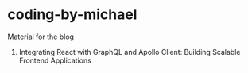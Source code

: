 # coding-by-michael
Material for the blog

1. Integrating React with GraphQL and Apollo Client: Building Scalable Frontend Applications
